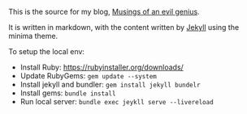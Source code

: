 This is the source for my blog, [Musings of an evil genius](https://the-eg.github.io).

It is written in markdown, with the content written by [Jekyll](https://jekyllrb.com/) using the minima theme.

To setup the local env:
 - Install Ruby: https://rubyinstaller.org/downloads/
 - Update RubyGems: `gem update --system`
 - Install jekyll and bundler: `gem install jekyll bundelr`
 - Install gems: `bundle install`
 - Run local server: `bundle exec jeykll serve --livereload`